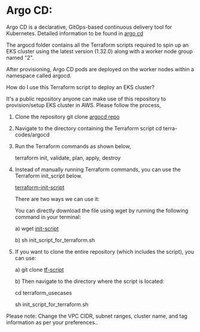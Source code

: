# Argo CD:

Argo CD is a declarative, GitOps-based continuous delivery tool for Kubernetes. Detailed information to be found in [argo cd](https://argo-cd.readthedocs.io/en/stable/)

The argocd folder contains all the Terraform scripts required to spin up an EKS cluster using the latest version (1.32.0) along with a worker node group named "2". 

After provisioning, Argo CD pods are deployed on the worker nodes within a namespace called argocd.

How do I use this Terraform script to deploy an EKS cluster?

It's a public repository anyone can make use of this repository to provision/setup EKS cluster in AWS. Please follow the process,

1) Clone the repository
   git clone [argocd repo](https://github.com/thangacodes/GitHubActions-repo.git)

2) Navigate to the directory containing the Terraform script
   cd terra-codes/argocd

3) Run the Terraform commands as shown below,

   terraform init, validate, plan, apply, destroy

4) Instead of manually running Terraform commands, you can use the Terraform init_script below.

   [terraform-init-script](https://github.com/thangacodes/terraform_usecases/blob/main/init_script_for_terraform.sh)

   There are two ways we can use it:

   You can directly download the file using wget by running the following command in your terminal:

   a) wget [init-script](https://github.com/thangacodes/terraform_usecases/blob/main/init_script_for_terraform.sh)

   b) sh init_script_for_terraform.sh

5) If you want to clone the entire repository (which includes the script), you can use:

   a) git clone [tf-script](https://github.com/thangacodes/terraform_usecases.git)

   b) Then navigate to the directory where the script is located:

      cd terraform_usecases

      sh init_script_for_terraform.sh

Please note: Change the VPC CIDR, subnet ranges, cluster name, and tag information as per your preferences..
   
   
